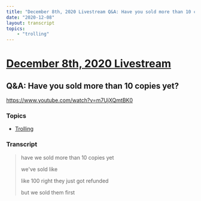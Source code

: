 ```yaml
---
title: "December 8th, 2020 Livestream Q&A: Have you sold more than 10 copies yet?"
date: "2020-12-08"
layout: transcript
topics:
    - "trolling"
---
```

# [December 8th, 2020 Livestream](../2020-12-08.md)
## Q&A: Have you sold more than 10 copies yet?
https://www.youtube.com/watch?v=m7UjXQmtBK0

### Topics
* [Trolling](../topics/trolling.md)

### Transcript

> have we sold more than 10 copies yet
>
> we've sold like
>
> like 100 right they just got refunded
>
> but we sold them first
